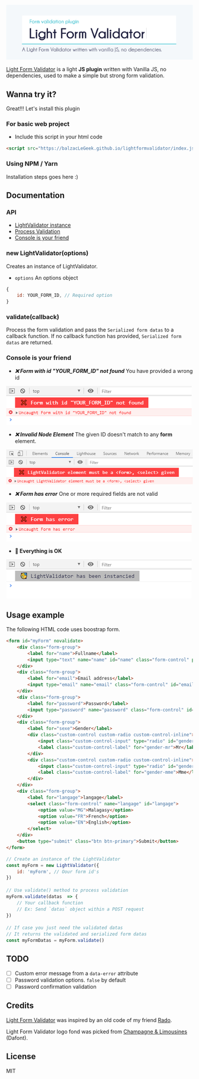 <p align="center">
	<a href="https://balzaclegeek.github.io/lightformvalidator" target="_blank">
		<img src="assets/imgs/lightformvalidator.jpg">
	</a>
</p>

[Light Form Validator][1] is a light **JS plugin** written with Vanilla JS, no dependencies, used to make a simple but strong form validation.

Wanna try it?
------------
Great!!! Let's install this plugin

### For basic web project
- Include this script in your html code
```html
<script src="https://balzacLeGeek.github.io/lightformvalidator/index.js"></script>
```

### Using NPM / Yarn
Installation steps goes here :)

Documentation
------------
### API

- [LightValidator instance](#new-lightvalidatoroptions)
- [Process Validation](#validatecallback)
- [Console is your friend](#console-is-your-friend)

### new LightValidator(options)
Creates an instance of LightValidator.

- `options` An options object
```javascript
{
	id: YOUR_FORM_ID, // Required option
}
```

### validate(callback)
Process the form validation and pass the `Serialized form datas` to a callback function. If no callback function has provided, `Serialized form datas` are returned.

### Console is your friend
- ***❌ Form with id "YOUR_FORM_ID" not found***
You have provided a wrong id
<p align="left">
	<img src="assets/imgs/ERROR_FORM_NODE_NOT_FOUND.jpg">
</p>

- ***❌ Invalid Node Element***
The given ID doesn't match to any **form** element.
<p align="left">
	<img src="assets/imgs/ERROR_NODE_INVALID.jpg">
</p>

- ***❌ Form has error***
One or more required fields are not valid
<p align="left">
	<img src="assets/imgs/ERROR_FORM_HAS_ERROR.jpg">
</p>

- **🥳 Everything is OK**
<p align="left">
	<img src="assets/imgs/EVERYTHING_IS_OK.jpg">
</p>

## Usage example
The following HTML code uses boostrap form.

```html
<form id="myForm" novalidate>
	<div class="form-group">
		<label for="name">Fullname</label>
		<input type="text" name="name" id="name" class="form-control" placeholder="Enter your fullname" required>
	</div>
	<div class="form-group">
		<label for="email">Email address</label>
		<input type="email" name="email" class="form-control" id="email" placeholder="Enter email" required>
	</div>
	<div class="form-group">
		<label for="password">Password</label>
		<input type="password" name="password" class="form-control" id="password" placeholder="Password" required>
	</div>
	<div class="form-group">
		<label for="sexe">Gender</label>
		<div class="custom-control custom-radio custom-control-inline">
			<input class="custom-control-input" type="radio" id="gender-mr" name="gender" value="mr" checked>
			<label class="custom-control-label" for="gender-mr">Mr</label>
		</div>
		<div class="custom-control custom-radio custom-control-inline">
			<input class="custom-control-input" type="radio" id="gender-mme" name="gender" value="mme">
			<label class="custom-control-label" for="gender-mme">Mme</label>
		</div>
	</div>
	<div class="form-group">
		<label for="langage">langage</label>
		<select class="form-control" name="langage" id="langage">
			<option value="MG">Malagasy</option>
			<option value="FR">French</option>
			<option value="EN">English</option>
		</select>
	</div>
	<button type="submit" class="btn btn-primary">Submit</button>
</form>
```

```javascript
// Create an instance of the LightValidator
const myForm = new LightValidator({
	id: 'myForm', // Oour form id's
}) 

// Use validate() method to process validation
myForm.validate(datas  => {
	// Your callback function
	// Ex: Send `datas` object within a POST request
})

// If case you just need the validated datas
// It returns the validated and serialized form datas
const myFormDatas = myForm.validate()
```

## TODO
- [ ] Custom error message from a `data-error` attribute
- [ ] Password validation options. `false` by default
- [ ] Password confirmation validation

## Credits
[Light Form Validator][1] was inspired by an old code of my friend [Rado](https://github.com/radonirinamaminiaina).

Light Form Validator logo fond was picked from [Champagne & Limousines](https://www.dafont.com/fr/champagne-limousines.font) (Dafont).

## License
MIT

[1]: https://balzaclegeek.github.io/lightformvalidator